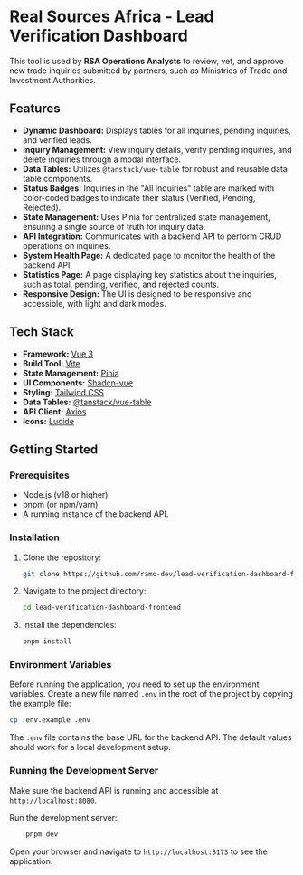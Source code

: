 # Real Sources Africa - Lead Verification Dashboard

This tool is used by **RSA Operations Analysts** to review, vet, and approve new trade inquiries submitted by partners, such as Ministries of Trade and Investment Authorities.

## Features

- **Dynamic Dashboard:** Displays tables for all inquiries, pending inquiries, and verified leads.
- **Inquiry Management:** View inquiry details, verify pending inquiries, and delete inquiries through a modal interface.
- **Data Tables:** Utilizes `@tanstack/vue-table` for robust and reusable data table components.
- **Status Badges:** Inquiries in the "All Inquiries" table are marked with color-coded badges to indicate their status (Verified, Pending, Rejected).
- **State Management:** Uses Pinia for centralized state management, ensuring a single source of truth for inquiry data.
- **API Integration:** Communicates with a backend API to perform CRUD operations on inquiries.
- **System Health Page:** A dedicated page to monitor the health of the backend API.
- **Statistics Page:** A page displaying key statistics about the inquiries, such as total, pending, verified, and rejected counts.
- **Responsive Design:** The UI is designed to be responsive and accessible, with light and dark modes.

## Tech Stack

- **Framework:** [Vue 3](https://vuejs.org/)
- **Build Tool:** [Vite](https://vitejs.dev/)
- **State Management:** [Pinia](https://pinia.vuejs.org/)
- **UI Components:** [Shadcn-vue](https://www.shadcn-vue.com)
- **Styling:** [Tailwind CSS](https://tailwindcss.com/)
- **Data Tables:** [@tanstack/vue-table](https://tanstack.com/table/v8/docs/adapters/vue-table)
- **API Client:** [Axios](https://axios-http.com/)
- **Icons:** [Lucide](https://lucide.dev/)

## Getting Started

### Prerequisites

- Node.js (v18 or higher)
- pnpm (or npm/yarn)
- A running instance of the backend API.

### Installation

1.  Clone the repository:
    ```bash
    git clone https://github.com/ramo-dev/lead-verification-dashboard-frontend.git
    ```
2.  Navigate to the project directory:
    ```bash
    cd lead-verification-dashboard-frontend
    ```
3.  Install the dependencies:
    ```bash
    pnpm install
    ```

### Environment Variables

Before running the application, you need to set up the environment variables. Create a new file named `.env` in the root of the project by copying the example file:

```bash
cp .env.example .env
```

The `.env` file contains the base URL for the backend API. The default values should work for a local development setup.

### Running the Development Server

Make sure the backend API is running and accessible at `http://localhost:8080`.

Run the development server:
```bash
    pnpm dev
```

Open your browser and navigate to `http://localhost:5173` to see the application.


